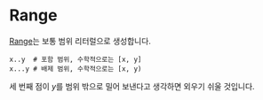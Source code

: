 # Range

[Range](http://crystal-lang.org/api/Range.html)는 보통 범위 리터럴으로 생성합니다.

```crystal
x..y  # 포함 범위, 수학적으로는 [x, y]
x...y # 배제 범위, 수학적으로는 [x, y)
```

세 번째 점이 *y*를 범위 밖으로 밀어 보낸다고 생각하면 외우기 쉬울 것입니다.
